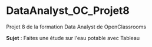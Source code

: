 # DataAnalyst_OC_Projet8
Projet 8 de la formation Data Analyst de OpenClassrooms

**Sujet** : Faites une étude sur l'eau potable avec Tableau
